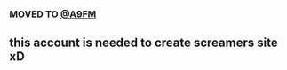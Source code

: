 ### MOVED TO [@A9FM](https://github.com/a9fm)

## this account is needed to create screamers site xD
